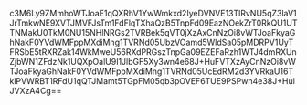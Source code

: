 c3M6Ly9ZMmhoWTJoaE1qQXRhV1YwWmkxd2IyeDVNVE13TlRvNU5qZ3laV1JrTmkwNE9XVTJMVFJsTm1FdFlqTXhaQzB5TnpFd09EazNOekZrT0RkQU1UTTNMakU0TkM0NU15NHlNRGs2TVRBek5qVT0jXzAxCnNzOi8vWTJoaFkyaGhNakF0YVdWMFppMXdiMng1TVRNd05UbzVOamd5WldSa05pMDRPV1UyTFRSbE5tRXRZak14WkMweU56RXdPRGszTnpGa09EZEFaRzh1WTJ4dmRXUnZjbWN1ZFdzNk1UQXpOalU9I1JlbGF5Xy3wn4e68J+HuFVTXzAyCnNzOi8vWTJoaFkyaGhNakF0YVdWMFppMXdiMng1TVRNd05UcEdRM2d3YVRkaU16TklPVWRBT1RFdU1qQTJMamt5TGpFM05qb3pOVEF6TUE9PSPwn4e38J+HulJVXzA4Cg==